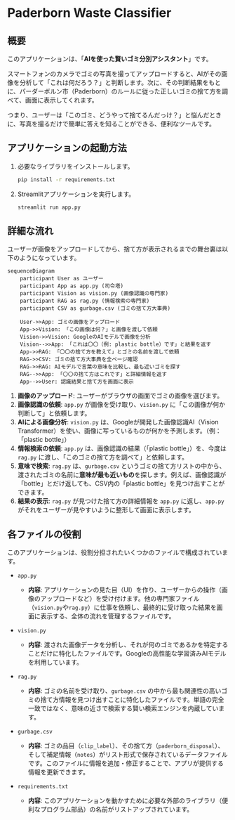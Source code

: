 # Paderborn Waste Classifier

## 概要

このアプリケーションは、「**AIを使った賢いゴミ分別アシスタント**」です。

スマートフォンのカメラでゴミの写真を撮ってアップロードすると、AIがその画像を分析して「これは何だろう？」と判断します。次に、その判断結果をもとに、パーダーボルン市（Paderborn）のルールに従った正しいゴミの捨て方を調べて、画面に表示してくれます。

つまり、ユーザーは「このゴミ、どうやって捨てるんだっけ？」と悩んだときに、写真を撮るだけで簡単に答えを知ることができる、便利なツールです。

## アプリケーションの起動方法

1.  必要なライブラリをインストールします。
    ```bash
    pip install -r requirements.txt
    ```

2.  Streamlitアプリケーションを実行します。
    ```bash
    streamlit run app.py
    ```

## 詳細な流れ

ユーザーが画像をアップロードしてから、捨て方が表示されるまでの舞台裏は以下のようになっています。

```mermaid
sequenceDiagram
    participant User as ユーザー
    participant App as app.py (司令塔)
    participant Vision as vision.py (画像認識の専門家)
    participant RAG as rag.py (情報検索の専門家)
    participant CSV as gurbage.csv (ゴミの捨て方大事典)

    User->>App: ゴミの画像をアップロード
    App->>Vision: 「この画像は何？」と画像を渡して依頼
    Vision->>Vision: GoogleのAIモデルで画像を分析
    Vision-->>App: 「これは〇〇（例: plastic bottle）です」と結果を返す
    App->>RAG: 「〇〇の捨て方を教えて」とゴミの名前を渡して依頼
    RAG->>CSV: ゴミの捨て方大事典を全ページ確認
    RAG->>RAG: AIモデルで言葉の意味を比較し、最も近いゴミを探す
    RAG-->>App: 「〇〇の捨て方はこれです」と詳細情報を返す
    App-->>User: 認識結果と捨て方を画面に表示
```

1.  **画像のアップロード**: ユーザーがブラウザの画面でゴミの画像を選びます。
2.  **画像認識の依頼**: `app.py` が画像を受け取り、`vision.py` に「この画像が何か判断して」と依頼します。
3.  **AIによる画像分析**: `vision.py` は、Googleが開発した画像認識AI（Vision Transformer）を使い、画像に写っているものが何かを予測します。（例：「plastic bottle」）
4.  **情報検索の依頼**: `app.py` は、画像認識の結果（「plastic bottle」）を、今度は `rag.py` に渡し、「このゴミの捨て方を調べて」と依頼します。
5.  **意味で検索**: `rag.py` は、`gurbage.csv` というゴミの捨て方リストの中から、渡されたゴミの名前に**意味が最も近いもの**を探します。例えば、画像認識が「bottle」とだけ返しても、CSV内の「plastic bottle」を見つけ出すことができます。
6.  **結果の表示**: `rag.py` が見つけた捨て方の詳細情報を `app.py` に返し、`app.py` がそれをユーザーが見やすいように整形して画面に表示します。

## 各ファイルの役割

このアプリケーションは、役割分担されたいくつかのファイルで構成されています。

-   `app.py`
    -   **内容**: アプリケーションの見た目（UI）を作り、ユーザーからの操作（画像のアップロードなど）を受け付けます。他の専門家ファイル（`vision.py`や`rag.py`）に仕事を依頼し、最終的に受け取った結果を画面に表示する、全体の流れを管理するファイルです。

-   `vision.py`
    -   **内容**: 渡された画像データを分析し、それが何のゴミであるかを特定することだけに特化したファイルです。Googleの高性能な学習済みAIモデルを利用しています。

-   `rag.py`
    -   **内容**: ゴミの名前を受け取り、`gurbage.csv` の中から最も関連性の高いゴミの捨て方情報を見つけ出すことに特化したファイルです。単語の完全一致ではなく、意味の近さで検索する賢い検索エンジンを内蔵しています。

-   `gurbage.csv`
    -   **内容**: ゴミの品目（`clip_label`）、その捨て方（`paderborn_disposal`）、そして補足情報（`notes`）がリスト形式で保存されているデータファイルです。このファイルに情報を追加・修正することで、アプリが提供する情報を更新できます。

-   `requirements.txt`
    -   **内容**: このアプリケーションを動かすために必要な外部のライブラリ（便利なプログラム部品）の名前がリストアップされています。
